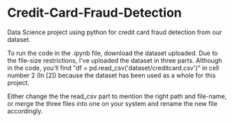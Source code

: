 # Credit-Card-Fraud-Detection
Data Science project using python for credit card fraud detection from our dataset.

To run the code in the .ipynb file, download the dataset uploaded. Due to the file-size restrictions, I've uploaded the dataset in three parts.
Although in the code, you'll find "df = pd.read_csv('dataset/creditcard.csv')" in cell number 2 (In [2]) because the dataset has been used as a whole for this project.

Either change the the read_csv part to mention the right path and file-name, or merge the three files into one on your system and rename the new file accordingly.
